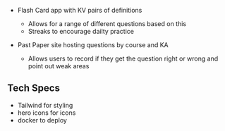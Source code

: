 - Flash Card app with KV pairs of definitions 
    - Allows for a range of different questions based on this
    - Streaks to encourage dailty practice

- Past Paper site hosting questions by course and KA
    - Allows users to record if they get the question right or wrong and point out weak areas


## Tech Specs

- Tailwind for styling
- hero icons for icons
- docker to deploy
